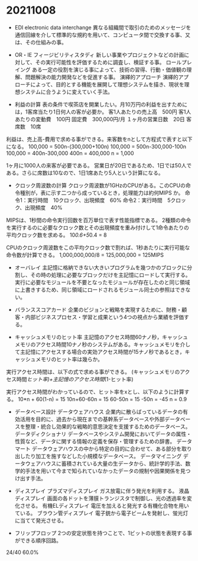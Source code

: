 # 20211008

- EDI electronic data interchange
異なる組織間で取引のためのメッセージを通信回線を介して標準的な規約を用いて、コンピュータ間で交換する事、又は、その仕組みの事。

- OR・IE
フィージビリティスタディ
新しい事業やプロジェクトなどの計画に対して、その実行可能性を評価するために調査し、検証する事。
ロールプレイング
ある一定の役割を演じる事によって、技術の習得、行動・価値観の理解、問題解決の能力開発などを促進する事。
演繹的アプローチ
演繹的アプローチによって、目的とする機能を展開して理想システムを描き、現状を理想システムに合うように変えていく手法。

- 利益の計算
表の条件で喫茶店を開業したい。月10万円の利益を出すためには，1客席当たり1日何人の客が必要か。
客1人あたりの売上高　500円
客1人あたりの変動費　100円
固定費　300,000円/月
１ヶ月の営業日数　20日
客席数　10席

利益は、売上高-費用で求める事ができる。来客数をnとして方程式で表すと以下になる。
100,000 = 500n-(300,000+100n)
100,000 = 500n-300,000-100n
100,000 = 400n-300,000
400n = 400,000
n = 1,000

1ヶ月に1000人の来客が必要である。
営業日が20日であるため、1日では50人である。さらに席数は10なので、1日1席あたり5人という計算になる。

- クロック周波数の計算
クロック周波数が1GHzのCPUがある。このCPUの命令種別が，表に示す二つから成っているとき，処理能力は約何MIPS か。
命令1：実行時間　10クロック、出現頻度　60%
命令2：実行時間　5クロック、出現頻度　40%

MIPSは、1秒間の命令実行回数を百万単位で表す性能指標である。
2種類の命令を実行するのに必要なクロック数とその出現頻度を重み付けして1命令あたりの平均クロック数を求める。
10*0.6+5*0.4 = 8

CPUのクロック周波数をこの平均クロック数で割れば、1秒あたりに実行可能な命令数が計算できる。
1,000,000,000/8 = 125,000,000 = 125MIPS

- オーバレイ
主記憶に格納できない大きいプログラムを幾つかのブロックに分割し、その時の処理に必要なブロックだけを主記憶にロードして実行する。
実行に必要なモジュールを不要となったモジュールが存在したのと同じ領域に上書きするため、同じ領域にロードされるモジュール同士の参照はできない。

- バランススコアカード
企業のビジョンと戦略を実現するために、財務・顧客・内部ビジネスプロセス・学習と成果という4つの視点から業績を評価する。

- キャッシュメモリのヒット率
主記憶のアクセス時間60ナノ秒，キャッシュメモリのアクセス時間10ナノ秒のシステムがある。キャッシュメモリを介して主記憶にアクセスする場合の実効アクセス時間が15ナノ秒であるとき，キャッシュメモリのヒット率は幾らか。

実行アクセス時間は、以下の式で求める事ができる。
(キャッシュメモリのアクセス時間*ヒット率)+主記憶のアクセス時間*(1-ヒット率)

実行アクセス時間がわかっているので、ヒット率をxとし、以下のように計算する。
10*n + 60(1-n) = 15
10n+60-60n = 15
60-50n = 15
-50n = -45
n = 0.9

- データベース設計
データウェアハウス
企業内に散らばっているデータの有効活用を目的に、過去から現在までの基幹系データベースや外部データベースを整理・統合し効果的な戦略的意思決定を支援するためのデータベース。
データディクショナリ
データベースやシステム開発においてデータの属性・性質など、データに関する情報の定義を保存・管理するための辞書。
データマート
データウェアハウスの中から特定の目的に合わせて、ある部分を取り出したり加工を施すなどした小規模なデータベース。
データマイニング
データウェアハウスに蓄積されている大量の生データから、統計学的手法、数学的手法を用いて今まで知られていなかったデータの規制や因果関係を見つけ出す手法。

- ディスプレイ
プラズマディスプレイ
ガス放電に伴う発光を利用する。
液晶ディスプレイ
画面の各ドットを薄膜トランジスタで制御し、光の透過率を変化させる。
有機ELディスプレイ
電圧を加えると発光する有機化合物を用いている。
ブラウン管ディスプレイ
電子銃から電子ビームを発射し、蛍光灯に当てて発光させる。

- フリップフロップ
2つの安定状態を持つことで、1ビットの状態を表現する事ができる順序回路。

24/40 60.0%

